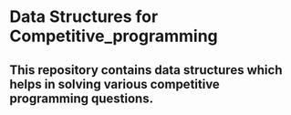 # Data Structures for Competitive_programming

## This repository contains data structures which helps in solving various competitive programming questions.
